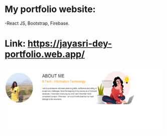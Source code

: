 # My portfolio website:
-React JS, Bootstrap, Firebase.


# Link: https://jayasri-dey-portfolio.web.app/

![demo](https://github.com/jayasri2000/portfolio/blob/master/Screenshot%20(19).png)
